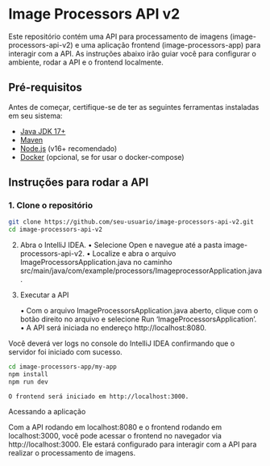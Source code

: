 # Image Processors API v2

Este repositório contém uma API para processamento de imagens (image-processors-api-v2) e uma aplicação frontend (image-processors-app) para interagir com a API. As instruções abaixo irão guiar você para configurar o ambiente, rodar a API e o frontend localmente.

## Pré-requisitos

Antes de começar, certifique-se de ter as seguintes ferramentas instaladas em seu sistema:

- [Java JDK 17+](https://www.oracle.com/java/technologies/javase-jdk17-downloads.html)
- [Maven](https://maven.apache.org/install.html)
- [Node.js](https://nodejs.org/en/download/) (v16+ recomendado)
- [Docker](https://www.docker.com/products/docker-desktop) (opcional, se for usar o docker-compose)

## Instruções para rodar a API

### 1. Clone o repositório

```bash
git clone https://github.com/seu-usuario/image-processors-api-v2.git
cd image-processors-api-v2
```

2. Abra o IntelliJ IDEA.
•	Selecione Open e navegue até a pasta image-processors-api-v2.
•	Localize e abra o arquivo ImageProcessorsApplication.java no caminho src/main/java/com/example/processors/ImageprocessorApplication.java.

3. Executar a API

	•	Com o arquivo ImageProcessorsApplication.java aberto, clique com o botão direito no arquivo e selecione Run ‘ImageProcessorsApplication’.
	•	A API será iniciada no endereço http://localhost:8080.

Você deverá ver logs no console do IntelliJ IDEA confirmando que o servidor foi iniciado com sucesso.

```bash
cd image-processors-app/my-app
npm install
npm run dev
```
	O frontend será iniciado em http://localhost:3000.

Acessando a aplicação

Com a API rodando em localhost:8080 e o frontend rodando em localhost:3000, você pode acessar o frontend no navegador via http://localhost:3000. Ele estará configurado para interagir com a API para realizar o processamento de imagens.


